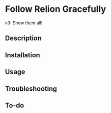# Follow Relion Gracefully
v3: Show them all!

## Description

## Installation

## Usage

## Troubleshooting

## To-do

